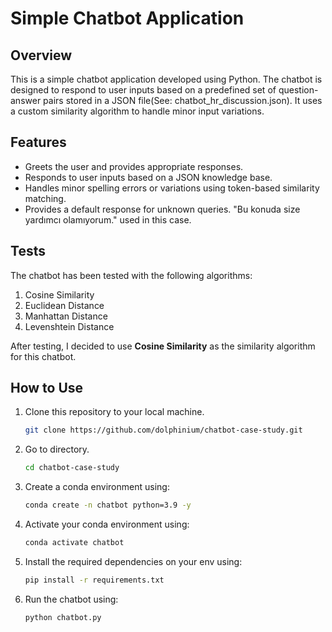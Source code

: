 # Simple Chatbot Application

## Overview
This is a simple chatbot application developed using Python. The chatbot is designed to respond to user inputs based on a predefined set of question-answer pairs stored in a JSON file(See: chatbot_hr_discussion.json). It uses a custom similarity algorithm to handle minor input variations.

## Features
- Greets the user and provides appropriate responses.
- Responds to user inputs based on a JSON knowledge base.
- Handles minor spelling errors or variations using token-based similarity matching.
- Provides a default response for unknown queries. "Bu konuda size yardımcı olamıyorum." used in this case.

## Tests
The chatbot has been tested with the following algorithms:
1. Cosine Similarity
2. Euclidean Distance
3. Manhattan Distance
4. Levenshtein Distance

After testing, I decided to use <b>Cosine Similarity</b> as the similarity algorithm for this chatbot.

## How to Use
1. Clone this repository to your local machine. 
    ```bash
    git clone https://github.com/dolphinium/chatbot-case-study.git
    ```
2. Go to directory.
    ```bash
    cd chatbot-case-study
    ```

3. Create a conda environment using:
   ```bash
   conda create -n chatbot python=3.9 -y 
   ```
4. Activate your conda environment using:
   ```bash
   conda activate chatbot
   ```
5. Install the required dependencies on your env using:
   ```bash
   pip install -r requirements.txt
   ```
6. Run the chatbot using:
   ```bash
   python chatbot.py
    ```